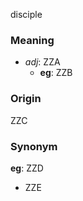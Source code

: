 disciple
### Meaning
+ _adj_: ZZA
	+ __eg__: ZZB

### Origin

ZZC

### Synonym

__eg__: ZZD

+ ZZE


